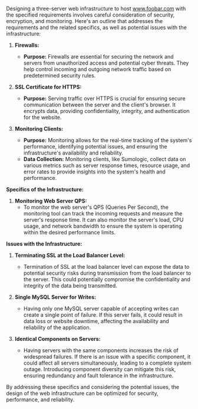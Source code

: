 Designing a three-server web infrastructure to host www.foobar.com with the specified requirements involves careful consideration of security, encryption, and monitoring. Here's an outline that addresses the requirements and the related specifics, as well as potential issues with the infrastructure:

1. **Firewalls:**
   - **Purpose:** Firewalls are essential for securing the network and servers from unauthorized access and potential cyber threats. They help control incoming and outgoing network traffic based on predetermined security rules.

2. **SSL Certificate for HTTPS:**
   - **Purpose:** Serving traffic over HTTPS is crucial for ensuring secure communication between the server and the client's browser. It encrypts data, providing confidentiality, integrity, and authentication for the website.

3. **Monitoring Clients:**
   - **Purpose:** Monitoring allows for the real-time tracking of the system's performance, identifying potential issues, and ensuring the infrastructure's availability and reliability.
   - **Data Collection:** Monitoring clients, like Sumologic, collect data on various metrics such as server response times, resource usage, and error rates to provide insights into the system's health and performance.

**Specifics of the Infrastructure:**

1. **Monitoring Web Server QPS:**
   - To monitor the web server's QPS (Queries Per Second), the monitoring tool can track the incoming requests and measure the server's response time. It can also monitor the server's load, CPU usage, and network bandwidth to ensure the system is operating within the desired performance limits.

**Issues with the Infrastructure:**

1. **Terminating SSL at the Load Balancer Level:**
   - Termination of SSL at the load balancer level can expose the data to potential security risks during transmission from the load balancer to the server. This could potentially compromise the confidentiality and integrity of the data being transmitted.

2. **Single MySQL Server for Writes:**
   - Having only one MySQL server capable of accepting writes can create a single point of failure. If this server fails, it could result in data loss or website downtime, affecting the availability and reliability of the application.

3. **Identical Components on Servers:**
   - Having servers with the same components increases the risk of widespread failures. If there is an issue with a specific component, it could affect all servers simultaneously, leading to a complete system outage. Introducing component diversity can mitigate this risk, ensuring redundancy and fault tolerance in the infrastructure.

By addressing these specifics and considering the potential issues, the design of the web infrastructure can be optimized for security, performance, and reliability.

